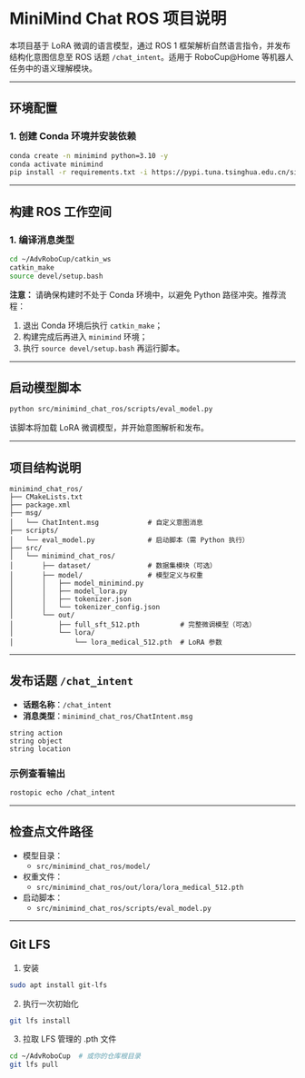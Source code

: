 # MiniMind Chat ROS 项目说明

本项目基于 LoRA 微调的语言模型，通过 ROS 1 框架解析自然语言指令，并发布结构化意图信息至 ROS 话题 `/chat_intent`。适用于 RoboCup\@Home 等机器人任务中的语义理解模块。

---

## 环境配置

### 1. 创建 Conda 环境并安装依赖

```bash
conda create -n minimind python=3.10 -y
conda activate minimind
pip install -r requirements.txt -i https://pypi.tuna.tsinghua.edu.cn/simple
```

---

## 构建 ROS 工作空间

### 1. 编译消息类型

```bash
cd ~/AdvRoboCup/catkin_ws
catkin_make
source devel/setup.bash
```

**注意：** 请确保构建时不处于 Conda 环境中，以避免 Python 路径冲突。推荐流程：

1. 退出 Conda 环境后执行 `catkin_make`；
2. 构建完成后再进入 `minimind` 环境；
3. 执行 `source devel/setup.bash` 再运行脚本。

---

## 启动模型脚本

```bash
python src/minimind_chat_ros/scripts/eval_model.py
```

该脚本将加载 LoRA 微调模型，并开始意图解析和发布。

---

## 项目结构说明

```
minimind_chat_ros/
├── CMakeLists.txt                 
├── package.xml                   
├── msg/
│   └── ChatIntent.msg            # 自定义意图消息
├── scripts/
│   └── eval_model.py             # 启动脚本（需 Python 执行）
├── src/
│   └── minimind_chat_ros/
│       ├── dataset/              # 数据集模块（可选）
│       ├── model/                # 模型定义与权重
│       │   ├── model_minimind.py
│       │   ├── model_lora.py
│       │   ├── tokenizer.json
│       │   └── tokenizer_config.json
│       └── out/
│           ├── full_sft_512.pth          # 完整微调模型（可选）
│           └── lora/
│               └── lora_medical_512.pth  # LoRA 参数
```

---

## 发布话题 `/chat_intent`

- **话题名称**：`/chat_intent`
- **消息类型**：`minimind_chat_ros/ChatIntent.msg`

```msg
string action
string object
string location
```

### 示例查看输出

```bash
rostopic echo /chat_intent
```

---

## 检查点文件路径

- 模型目录：
  - `src/minimind_chat_ros/model/`
- 权重文件：
  - `src/minimind_chat_ros/out/lora/lora_medical_512.pth`
- 启动脚本：
  - `src/minimind_chat_ros/scripts/eval_model.py`

---
## Git LFS
1. 安装
```bash
sudo apt install git-lfs
```

2. 执行一次初始化
```bash
git lfs install
```
3. 拉取 LFS 管理的 .pth 文件
```bash
cd ~/AdvRoboCup  # 或你的仓库根目录
git lfs pull
```

